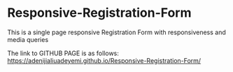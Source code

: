 # Responsive-Registration-Form
This is a single page responsive Registration Form with responsiveness and media queries

The link to GITHUB PAGE is as follows:
https://adenijialiuadeyemi.github.io/Responsive-Registration-Form/
